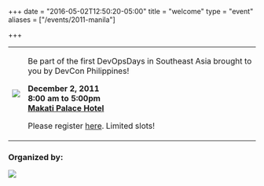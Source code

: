 +++
date = "2016-05-02T12:50:20-05:00"
title = "welcome"
type = "event"
aliases = ["/events/2011-manila"]

+++

<table>
	<tr>
		<td><img src='/img/devops_manila.png'></td>
    <td>
      <p>Be part of the first DevOpsDays in Southeast Asia brought to
      you by DevCon Philippines!</p>
      <p>
        <strong>
        December 2, 2011<br/>
        8:00 am to 5:00pm<br/>
        <a href="http://g.co/maps/qw5js" target="_blank">Makati Palace Hotel</a>
        </strong>
      </p>
      <p>Please register <a href="#" onclick="showRegistration();">here</a>. Limited slots!</p>
		</td>
	</tr>
</table>

<h3>Organized by:</h3>
    <a href="http://devcon.ph/" target="_blank"><img src="/img/sponsors/2011-devcon.png"/></a>
